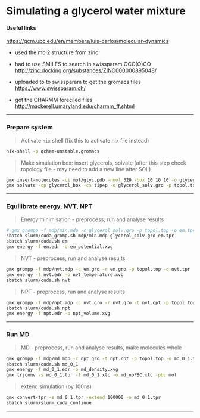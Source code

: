 # Simulating a glycerol water mixture

#### Useful links
https://gcm.upc.edu/en/members/luis-carlos/molecular-dynamics

* used the mol2 structure from zinc
* had to use SMILES to search in swissparam OCC(O)CO 
http://zinc.docking.org/substances/ZINC000000895048/

* uploaded to to swissparam to get the gromacs files
https://www.swissparam.ch/

* got the CHARMM foreciled files
http://mackerell.umaryland.edu/charmm_ff.shtml



------------------------
### Prepare system

> Activate `nix` shell (fix this to activate nix file instead)
 ```bash
nix-shell -p qchem-unstable.gromacs 
 ```
 
> Make simulation box: insert glycerols, solvate (after this step check topology file - may need to add a new line after SOL)
 ```bash
gmx insert-molecules -ci mol/glyc.pdb -nmol 320 -box 10 10 10 -o glycerol_box.gro
gmx solvate -cp glycerol_box -cs tip4p -o glycerol_solv.gro -p topol.top -maxsol 9680
 ```


------------------------



### Equilibrate energy, NVT, NPT

> Energy minimisation - preprocess, run and analyse results
 ```bash
# gmx grompp -f mdp/min.mdp -c glycerol_solv.gro -p topol.top -o em.tpr 
sbatch slurm/cuda_gromp.sh mdp/min.mdp glycerol_solv.gro em.tpr 
sbatch slurm/cuda.sh em 
gmx energy -f em.edr -o em_potential.xvg
 ```
 
> NVT - preprocess, run and analyse results
 ```bash
gmx grompp -f mdp/nvt.mdp -c em.gro -r em.gro -p topol.top -o nvt.tpr
gmx energy -f nvt.edr -o nvt_temperature.xvg
sbatch slurm/cuda.sh nvt
 ```

> NPT - preprocess, run and analyse results
```bash
gmx grompp -f mdp/npt.mdp -c nvt.gro -r nvt.gro -t nvt.cpt -p topol.top -o npt.tpr
sbatch slurm/cuda.sh npt
gmx energy -f npt.edr -o npt_volume.xvg
 ```

------------------------

### Run MD

> MD - preprocess, run and analyse results, make molecules whole
```bash
gmx grompp -f mdp/md.mdp -c npt.gro -t npt.cpt -p topol.top -o md_0_1.tpr
sbatch slurm/cuda.sh md_0_1
gmx energy -f md_0_1.edr -o md_density.xvg
gmx trjconv -s md_0_1.tpr -f md_0_1.xtc -o md_noPBC.xtc -pbc mol 
 ```
 
> extend simulation (by 100ns)
```bash
gmx convert-tpr -s md_0_1.tpr -extend 100000 -o md_0_1.tpr
sbatch slurm/slurm_cuda_continue
 ```
------------------------

